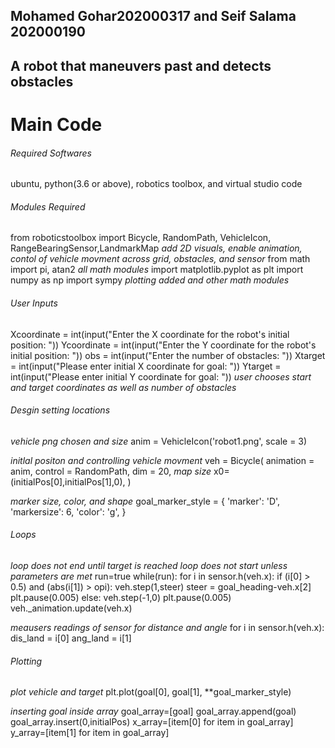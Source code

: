 ## Mohamed Gohar202000317 and Seif Salama 202000190
## A robot that maneuvers past and detects obstacles

# Main Code
###### Required Softwares
ubuntu, python(3.6 or above), robotics toolbox, and virtual studio code

###### Modules Required 
  from roboticstoolbox import Bicycle, RandomPath, VehicleIcon, RangeBearingSensor,LandmarkMap
*add 2D visuals, enable animation, contol of vehicle movment across grid, obstacles, and sensor*
  from math import pi, atan2
 *all math modules*
  import matplotlib.pyplot as plt
  import numpy as np
  import sympy
*plotting added and other math modules*

###### User Inputs
Xcoordinate = int(input("Enter the X coordinate for the robot's initial position: "))
Ycoordinate = int(input("Enter the Y coordinate for the robot's initial position: "))
obs = int(input("Enter the number of obstacles: "))
Xtarget = int(input("Please enter initial X coordinate for goal: "))
Ytarget = int(input("Please enter initial Y coordinate for goal: "))
*user chooses start and target coordinates as well as number of obstacles*

###### Desgin setting locations
*vehicle png chosen and size*
anim = VehicleIcon('robot1.png', scale = 3)

*initlal positon and controlling vehicle movment*
veh = Bicycle(
    animation = anim,
    control = RandomPath,
    dim = 20,
    *map size*
    x0=(initialPos[0],initialPos[1],0),
)

*marker size, color, and shape*
goal_marker_style = {
    'marker': 'D',
    'markersize': 6,
    'color': 'g',
}


###### Loops
*loop does not end until target is reached*
*loop does not start unless parameters are met*
run=true
while(run):
    for i in sensor.h(veh.x):
        if (i[0] > 0.5) and (abs(i[1]) > opi):
            veh.step(1,steer)
            steer = goal_heading-veh.x[2]
            plt.pause(0.005)
        else:
            veh.step(-1,0) 
            plt.pause(0.005)
        veh._animation.update(veh.x)
        
*meausers readings of sensor for distance and angle*
for i in sensor.h(veh.x):
    dis_land = i[0]
    ang_land = i[1]
    
###### Plotting
*plot vehicle and target*
plt.plot(goal[0], goal[1], **goal_marker_style)

*inserting goal inside array*
goal_array=[goal]
goal_array.append(goal)
goal_array.insert(0,initialPos)
x_array=[item[0] for item in goal_array]
y_array=[item[1] for item in goal_array]
